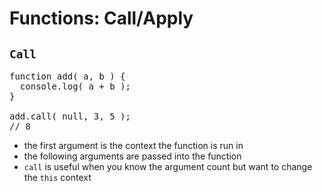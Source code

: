# Functions: Call/Apply
## `Call`

<pre class="code javascript" >
function add( a, b ) { 
  console.log( a + b ); 
}

add.call( null, 3, 5 );
// 8
</pre>

* the first argument is the context the function is run in
* the following arguments are passed into the function
* `call` is useful when you know the argument count but want to change the `this` context